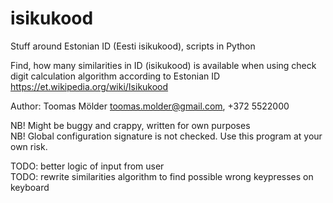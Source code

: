 # isikukood
Stuff around Estonian ID (Eesti isikukood), scripts in Python

Find, how many similarities in ID (isikukood) is available when using check digit calculation algorithm
   according to Estonian ID https://et.wikipedia.org/wiki/Isikukood

Author: Toomas Mölder <toomas.molder@gmail.com>, +372 5522000  

NB! Might be buggy and crappy, written for own purposes  
NB! Global configuration signature is not checked. Use this program at your own risk.  

TODO: better logic of input from user  
TODO: rewrite similarities algorithm to find possible wrong keypresses on keyboard  
